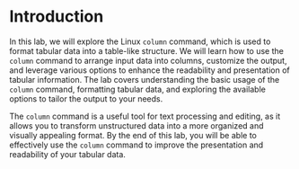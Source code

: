 # Introduction

In this lab, we will explore the Linux `column` command, which is used to format tabular data into a table-like structure. We will learn how to use the `column` command to arrange input data into columns, customize the output, and leverage various options to enhance the readability and presentation of tabular information. The lab covers understanding the basic usage of the `column` command, formatting tabular data, and exploring the available options to tailor the output to your needs.

The `column` command is a useful tool for text processing and editing, as it allows you to transform unstructured data into a more organized and visually appealing format. By the end of this lab, you will be able to effectively use the `column` command to improve the presentation and readability of your tabular data.
